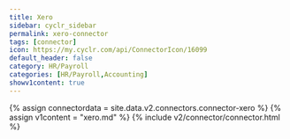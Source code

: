 ```yaml
---
title: Xero
sidebar: cyclr_sidebar
permalink: xero-connector
tags: [connector]
icon: https://my.cyclr.com/api/ConnectorIcon/16099
default_header: false
category: HR/Payroll
categories: [HR/Payroll,Accounting]
showv1content: true
---
```

{% assign connectordata = site.data.v2.connectors.connector-xero %}
{% assign v1content = "xero.md" %}
{% include v2/connector/connector.html %}	